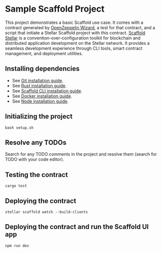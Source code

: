 # Sample Scaffold Project

This project demonstrates a basic Scaffold use case. It comes with a contract generated by [OpenZeppelin Wizard](https://wizard.openzeppelin.com/), a test for that contract, and a script that initiate a Stellar Scaffold project with this contract. [Scaffold Stellar](https://github.com/AhaLabs/scaffold-stellar?tab=readme-ov-file#scaffold-stellar) is a convention-over-configuration toolkit for blockchain and distributed application development on the Stellar network. It provides a seamless development experience through CLI tools, smart contract management, and deployment utilities.

## Installing dependencies

- See [Git installation guide](https://github.com/git-guides/install-git).
- See [Rust installation guide](https://www.rust-lang.org/tools/install).
- See [Scaffold CLI installation guide](https://github.com/AhaLabs/scaffold-stellar?tab=readme-ov-file#quick-start).
- See [Docker installation guide](https://docs.docker.com/engine/install/).
- See [Node installation guide](https://nodejs.org/en/download).

## Initializing the project

```
bash setup.sh
```

## Resolve any TODOs 

Search for any TODO comments in the project and resolve them (search for TODO with your code editor).


## Testing the contract

```
cargo test
```

## Deploying the contract

```
stellar scaffold watch --build-clients
```

## Deploying the contract and run the Scaffold UI app

```
npm run dev
```
